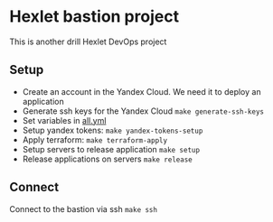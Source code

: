 # Hexlet bastion project

This is another drill Hexlet DevOps project

## Setup

- Create an account in the Yandex Cloud. We need it to deploy an application
- Generate ssh keys for the Yandex Cloud `make generate-ssh-keys`
- Set variables in [all.yml](./ansible/group_vars/all.yml)
- Setup yandex tokens: `make yandex-tokens-setup`
- Apply terraform: `make terraform-apply`
- Setup servers to release application `make setup`
- Release applications on servers `make release`

## Connect

Connect to the bastion via ssh `make ssh`
